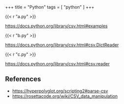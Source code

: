 +++
title = "Python"
tags = [ "python" ]
+++

{{< r "a.py" >}}

<https://docs.python.org/library/csv.html#examples>

{{< r "b.py" >}}

<https://docs.python.org/library/csv.html#csv.DictReader>

{{< r "c.py" >}}

<https://docs.python.org/library/csv.html#csv.reader>

## References

- <https://hyperpolyglot.org/scripting2#parse-csv>
- <https://rosettacode.org/wiki/CSV_data_manipulation>
